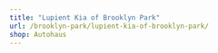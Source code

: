 ```yaml
---
title: "Lupient Kia of Brooklyn Park"
url: /brooklyn-park/lupient-kia-of-brooklyn-park/
shop: Autohaus
---
```

